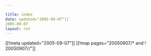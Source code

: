```yaml
---

title: index
date: updated="2005-09-07"]]
2005-09-07
layout: rut
---
```


[[!meta updated="2005-09-07"]]
[[!map pages="20050907/* and ! 20050907/*/*"]]
